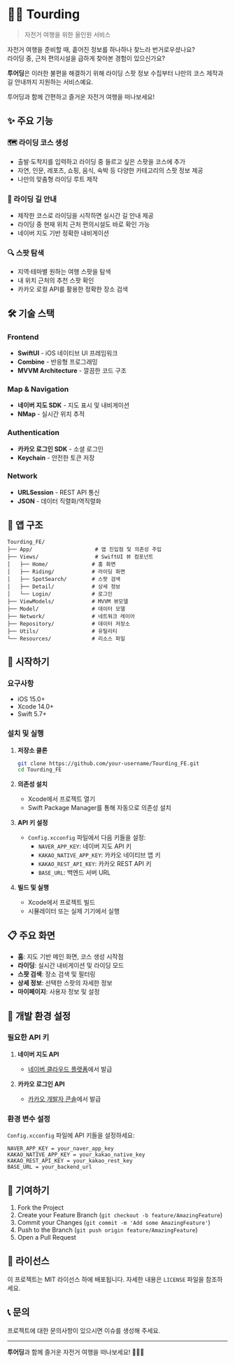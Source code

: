 # 🚴‍♂️ Tourding

> 자전거 여행을 위한 올인원 서비스

자전거 여행을 준비할 때, 흩어진 정보를 하나하나 찾느라 번거로우셨나요?  
라이딩 중, 근처 편의시설을 급하게 찾아본 경험이 있으신가요?

**투어딩**은 이러한 불편을 해결하기 위해 라이딩 스팟 정보 수집부터 나만의 코스 제작과 길 안내까지 지원하는 서비스예요.

투어딩과 함께 간편하고 즐거운 자전거 여행을 떠나보세요!

## ✨ 주요 기능

### 🗺️ 라이딩 코스 생성
- 출발·도착지를 입력하고 라이딩 중 들르고 싶은 스팟을 코스에 추가
- 자연, 인문, 레포츠, 쇼핑, 음식, 숙박 등 다양한 카테고리의 스팟 정보 제공
- 나만의 맞춤형 라이딩 루트 제작

### 🧭 라이딩 길 안내
- 제작한 코스로 라이딩을 시작하면 실시간 길 안내 제공
- 라이딩 중 현재 위치 근처 편의시설도 바로 확인 가능
- 네이버 지도 기반 정확한 내비게이션

### 🔍 스팟 탐색
- 지역·테마별 원하는 여행 스팟을 탐색
- 내 위치 근처의 추천 스팟 확인
- 카카오 로컬 API를 활용한 정확한 장소 검색

## 🛠️ 기술 스택

### Frontend
- **SwiftUI** - iOS 네이티브 UI 프레임워크
- **Combine** - 반응형 프로그래밍
- **MVVM Architecture** - 깔끔한 코드 구조

### Map & Navigation
- **네이버 지도 SDK** - 지도 표시 및 내비게이션
- **NMap** - 실시간 위치 추적

### Authentication
- **카카오 로그인 SDK** - 소셜 로그인
- **Keychain** - 안전한 토큰 저장

### Network
- **URLSession** - REST API 통신
- **JSON** - 데이터 직렬화/역직렬화

## 📱 앱 구조

```
Tourding_FE/
├── App/                    # 앱 진입점 및 의존성 주입
├── Views/                  # SwiftUI 뷰 컴포넌트
│   ├── Home/              # 홈 화면
│   ├── Riding/            # 라이딩 화면
│   ├── SpotSearch/        # 스팟 검색
│   ├── Detail/            # 상세 정보
│   └── Login/             # 로그인
├── ViewModels/            # MVVM 뷰모델
├── Model/                 # 데이터 모델
├── Network/               # 네트워크 레이어
├── Repository/            # 데이터 저장소
├── Utils/                 # 유틸리티
└── Resources/             # 리소스 파일
```

## 🚀 시작하기

### 요구사항
- iOS 15.0+
- Xcode 14.0+
- Swift 5.7+

### 설치 및 실행

1. **저장소 클론**
   ```bash
   git clone https://github.com/your-username/Tourding_FE.git
   cd Tourding_FE
   ```

2. **의존성 설치**
   - Xcode에서 프로젝트 열기
   - Swift Package Manager를 통해 자동으로 의존성 설치

3. **API 키 설정**
   - `Config.xcconfig` 파일에서 다음 키들을 설정:
     - `NAVER_APP_KEY`: 네이버 지도 API 키
     - `KAKAO_NATIVE_APP_KEY`: 카카오 네이티브 앱 키
     - `KAKAO_REST_API_KEY`: 카카오 REST API 키
     - `BASE_URL`: 백엔드 서버 URL

4. **빌드 및 실행**
   - Xcode에서 프로젝트 빌드
   - 시뮬레이터 또는 실제 기기에서 실행

## 📋 주요 화면

- **홈**: 지도 기반 메인 화면, 코스 생성 시작점
- **라이딩**: 실시간 내비게이션 및 라이딩 모드
- **스팟 검색**: 장소 검색 및 필터링
- **상세 정보**: 선택한 스팟의 자세한 정보
- **마이페이지**: 사용자 정보 및 설정

## 🔧 개발 환경 설정

### 필요한 API 키
1. **네이버 지도 API**
   - [네이버 클라우드 플랫폼](https://www.ncloud.com/)에서 발급
   
2. **카카오 로그인 API**
   - [카카오 개발자 콘솔](https://developers.kakao.com/)에서 발급

### 환경 변수 설정
`Config.xcconfig` 파일에 API 키들을 설정하세요:

```xcconfig
NAVER_APP_KEY = your_naver_app_key
KAKAO_NATIVE_APP_KEY = your_kakao_native_key
KAKAO_REST_API_KEY = your_kakao_rest_key
BASE_URL = your_backend_url
```

## 🤝 기여하기

1. Fork the Project
2. Create your Feature Branch (`git checkout -b feature/AmazingFeature`)
3. Commit your Changes (`git commit -m 'Add some AmazingFeature'`)
4. Push to the Branch (`git push origin feature/AmazingFeature`)
5. Open a Pull Request

## 📄 라이선스

이 프로젝트는 MIT 라이선스 하에 배포됩니다. 자세한 내용은 `LICENSE` 파일을 참조하세요.

## 📞 문의

프로젝트에 대한 문의사항이 있으시면 이슈를 생성해 주세요.

---

**투어딩**과 함께 즐거운 자전거 여행을 떠나보세요! 🚴‍♀️✨

